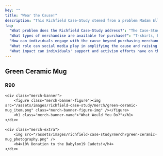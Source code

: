 ```yaml
---
key: ""
title: "Wear the Cause!"
description: "This Richfield Case-Study stemed from a problem Madam Ella never thought she would live through, but as an activist, she pledged to make sure no one else would ever live a story like hers. Support the cause; let's eradicate the pandemy of trash schools. Bookmark this page for T-shirts, hats and hoodies. Should we get on social media?"
faq:
  "What problem does the Richfield Case-Study address?": "The Case-Study addresses the problem of academic malpractice within institutions like Richfield, that fail to provide ethical educational support, leading to negative experiences for students like Madam Ella. She pledged to protect others from experiencing similar hardships, leading the necessity to advocate for educational reforms and the eradication of dropout factories."
  "What types of merchandise are available for purchase?": "T-shirts, hats, and hoodies are available for purchase on demand. And proceeds going towards supporting activism efforts, raising awareness, and funding initiatives related to nation-wide educational policies and beyond."
  "How can individuals engage with the cause beyond purchasing merchandise?": "Individuals can engage with the cause by participating in social media campaigns, sharing educational resources, attending rallies or events, volunteering with advocacy organizations, and advocating for policy changes to address the issue. Bookmark the page to easily access and support the cause by purchasing merchandise, spreading awareness, and contributing to our activism efforts."
  "What role can social media play in amplifying the cause and raising awareness?": "Social media can play a crucial role in amplifying the cause by reaching a wider audience, fostering community engagement, sharing stories and testimonials, and mobilizing support for activism efforts aimed at eradicating subpar institutions. Individuals can get involved in social media advocacy efforts by sharing posts, using relevant hashtags, engaging with content from advocacy organizations, participating in online discussions, and spreading awareness."
  "What impact can individuals' support and activism efforts have on the broader goal of bringing about change in the education landscape?": "Individuals' support and activism efforts can have a significant impact on the broader goal of fixing Africa's educational landscape by raising awareness, mobilizing resources, influencing policy changes, and ultimately improving the quality of education for all students."
---
```

<section class="merch"><div class="merch-dock">
	<hgroup class="merch-header">
		<h2 class="merch-header-category">Green Ceramic Mug</h2>
		<h3 class="merch-header-price">R90</h3>
	</hgroup>
	
	<div class="merch-banner">
		<figure class="merch-banner-figure"><img src="/assets/images/richfield-case-study/merch/green-ceramic-mug_item.png" class="merch-banner-figure-img" /></figure>
		<h1 class="merch-banner-name">"What Would You Do?"</h1>
	</div>
	
	<div class="merch-extra">
		<img src="/assets/images/richfield-case-study/merch/green-ceramic-mug_photography.png" />
		<h4>10% Donation to the Babylon19 Cadets!</h4>
	</div>
</div></section>